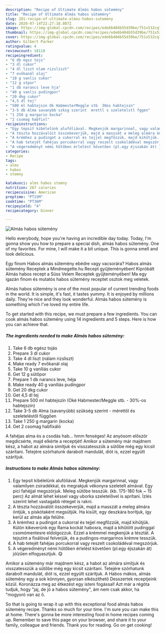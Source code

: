 ```yaml
---
description: "Recipe of Ultimate Almás habos sütemény"
title: "Recipe of Ultimate Almás habos sütemény"
slug: 201-recipe-of-ultimate-almas-habos-sutemeny
date: 2020-07-14T22:27:18.887Z
image: https://img-global.cpcdn.com/recipes/ede6b404b55d39be/751x532cq70/almas-habos-sutemeny-recept-foto.jpg
thumbnail: https://img-global.cpcdn.com/recipes/ede6b404b55d39be/751x532cq70/almas-habos-sutemeny-recept-foto.jpg
cover: https://img-global.cpcdn.com/recipes/ede6b404b55d39be/751x532cq70/almas-habos-sutemeny-recept-foto.jpg
author: Gilbert Parker
ratingvalue: 4
reviewcount: 18118
recipeingredient:
- "6 db egsz tojs"
- "3 dl cukor"
- "4 dl liszt nlam rizsliszt"
- "7 evőkanál olaj"
- "10 g vanlis cukor"
- "12 g stpor"
- "1 db narancs leve hja"
- "40 g vanlis pudingpor"
- "20 dkg cukor"
- "4,5 dl tej"
- "500 ml habtejszn Ok HabmesterMeggle stb  30os habtejszn"
- "3-5 db Alma savanybb szksg szerint  mrettl s szeletelstl fggen"
- "1 250 g margarin kocka"
- "2 csomag habfixl"
recipeinstructions:
- "Egy tepsit kibélelünk alufóliával. Megkenjük margarinnal, vagy valamilyen zsiradékkal, és megrakjuk vékonyra szeletelt almával. Egy pici fahéjjal megszórjuk. Meleg sütőbe tesszük. (kb. 175-180 fok ~ 15 perc) Az almát lehet késsel vagy uborka szeletelővel is aprítani. Ízlés szerint lehet vastagabb réteget is rakni."
- "A tészta hozzávalóit összekeverjük, majd a masszát a meleg almára öntjük, s piskótaként megsütjük. Ha kisült, egy deszkára borítjuk, így kerül az almás alja felülre."
- "A krémhez a pudingot a cukorral és tejjel megfőzzük, majd kihűtjük. Külön kikeverünk egy Rama kockát habosra, majd a kihűtött pudinggal csomómentesre eldolgozzuk. Ezzel a krémmel megkenjük a tésztát. A tejszínt a fixálóval felverjük, és a pudingos-margarinos krémre tesszük."
- "A hab tetejét fahéjas porcukorral vagy reszelt csokoládéval megszórjuk."
- "A végeredményt némi hűtőben érlelést követően (pl.egy éjszakán át) jóízűen elfogyasztjuk. 😋"
categories:
- Recipe
tags:
- alms
- habos
- stemny

katakunci: alms habos stemny 
nutrition: 267 calories
recipecuisine: American
preptime: "PT15M"
cooktime: "PT36M"
recipeyield: "4"
recipecategory: Dinner

---
```



![Almás habos sütemény](https://img-global.cpcdn.com/recipes/ede6b404b55d39be/751x532cq70/almas-habos-sutemeny-recept-foto.jpg)

Hello everybody, hope you're having an incredible day today. Today, I'm gonna show you how to prepare a special dish, almás habos sütemény. One of my favorites. For mine, I will make it a bit unique. This is gonna smell and look delicious.

Egy finom Habos almás sütemény ebédre vagy vacsorára? Habos almás sütemény Receptek a Mindmegette.hu Recept gyűjteményében! Kipróbált Almás habos recept a Süss Velem Receptek gyűjteményében! Ma egy igazán finom és mutatós habos sütemény receptet osztok meg veletek.

Almás habos sütemény is one of the most popular of current trending foods in the world. It is simple, it's fast, it tastes yummy. It is enjoyed by millions daily. They're nice and they look wonderful. Almás habos sütemény is something which I've loved my entire life.


To get started with this recipe, we must prepare a few ingredients. You can cook almás habos sütemény using 14 ingredients and 5 steps. Here is how you can achieve that.

<!--inarticleads1-->

##### The ingredients needed to make Almás habos sütemény:

1. Take 6 db egész tojás
1. Prepare 3 dl cukor
1. Take 4 dl liszt (nálam rizsliszt)
1. Make ready 7 evőkanál olaj
1. Take 10 g vaníliás cukor
1. Get 12 g sütőpor
1. Prepare 1 db narancs leve, héja
1. Make ready 40 g vaníliás pudingpor
1. Get 20 dkg cukor
1. Get 4,5 dl tej
1. Prepare 500 ml habtejszín (Oké Habmester/Meggle stb. - 30%-os habtejszín)
1. Take 3-5 db Alma (savanyúbb) szükség szerint - mérettől és szeleteléstől függően
1. Take 1 250 g margarin (kocka)
1. Get 2 csomag habfixáló


A fahéjas alma és a csodás hab… hmm fenséges! Az anyósom először megdicsérte, majd elkérte a receptjét! Amikor a sütemény már majdnem kész, a habot az almára simítjuk és visszatesszük a sütőbe még egy kicsit szárítani. Tetejére szórhatunk darabolt mandulát, diót is, ezzel együtt szárítjuk. 

<!--inarticleads2-->

##### Instructions to make Almás habos sütemény:

1. Egy tepsit kibélelünk alufóliával. Megkenjük margarinnal, vagy valamilyen zsiradékkal, és megrakjuk vékonyra szeletelt almával. Egy pici fahéjjal megszórjuk. Meleg sütőbe tesszük. (kb. 175-180 fok ~ 15 perc) Az almát lehet késsel vagy uborka szeletelővel is aprítani. Ízlés szerint lehet vastagabb réteget is rakni.
1. A tészta hozzávalóit összekeverjük, majd a masszát a meleg almára öntjük, s piskótaként megsütjük. Ha kisült, egy deszkára borítjuk, így kerül az almás alja felülre.
1. A krémhez a pudingot a cukorral és tejjel megfőzzük, majd kihűtjük. Külön kikeverünk egy Rama kockát habosra, majd a kihűtött pudinggal csomómentesre eldolgozzuk. Ezzel a krémmel megkenjük a tésztát. A tejszínt a fixálóval felverjük, és a pudingos-margarinos krémre tesszük.
1. A hab tetejét fahéjas porcukorral vagy reszelt csokoládéval megszórjuk.
1. A végeredményt némi hűtőben érlelést követően (pl.egy éjszakán át) jóízűen elfogyasztjuk. 😋


Amikor a sütemény már majdnem kész, a habot az almára simítjuk és visszatesszük a sütőbe még egy kicsit szárítani. Tetejére szórhatunk darabolt mandulát, diót is, ezzel együtt szárítjuk. A Habos mákos, almás sütemény egy a sok könnyen, gyorsan elkészíthető Desszertek receptjeink közül. Koronázza meg az étkezést egy isteni fogással! Azt már a régóta tudjuk, hogy &#34;jaj, de jó a habos sütemény&#34;, ám nem csak akkor, ha &#34;mogyoró van az ő. 

So that is going to wrap it up with this exceptional food almás habos sütemény recipe. Thanks so much for your time. I'm sure you can make this at home. There's gonna be more interesting food in home recipes coming up. Remember to save this page on your browser, and share it to your family, colleague and friends. Thank you for reading. Go on get cooking!
